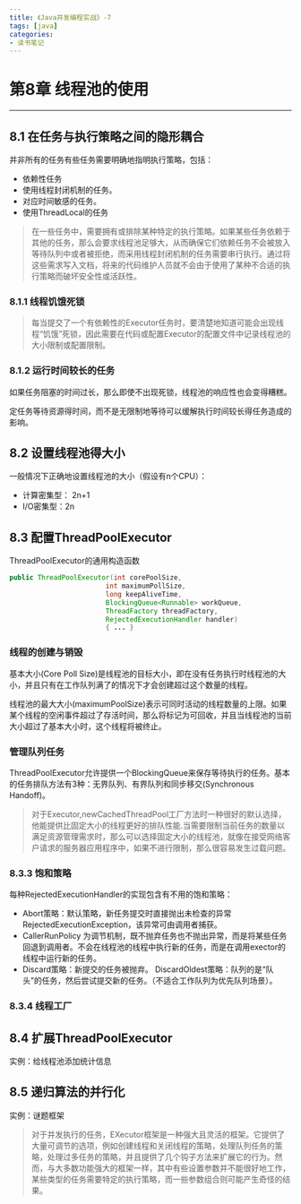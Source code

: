 ```yaml
---
title: 《Java并发编程实战》-7
tags: [java]
categories:
- 读书笔记
---
```


# 第8章 线程池的使用

---

## 8.1 在任务与执行策略之间的隐形耦合

并非所有的任务有些任务需要明确地指明执行策略，包括：

* 依赖性任务
* 使用线程封闭机制的任务。
* 对应时间敏感的任务。
* 使用ThreadLocal的任务

>在一些任务中，需要拥有或排除某种特定的执行策略。如果某些任务依赖于其他的任务，那么会要求线程池足够大，从而确保它们依赖任务不会被放入等待队列中或者被拒绝，而采用线程封闭机制的任务需要串行执行。通过将这些需求写入文档，将来的代码维护人员就不会由于使用了某种不合适的执行策略而破坏安全性或活跃性。

### 8.1.1 线程饥饿死锁

>每当提交了一个有依赖性的Executor任务时，要清楚地知道可能会出现线程“饥饿”死锁，因此需要在代码或配置Executor的配置文件中记录线程池的大小限制或配置限制。

### 8.1.2 运行时间较长的任务

如果任务阻塞的时间过长，那么即使不出现死锁，线程池的响应性也会变得糟糕。

定任务等待资源得时间，而不是无限制地等待可以缓解执行时间较长得任务造成的影响。

## 8.2 设置线程池得大小

一般情况下正确地设置线程池的大小（假设有n个CPU）：

* 计算密集型： 2n+1
* I/O密集型：2n

## 8.3 配置ThreadPoolExecutor

ThreadPoolExecutor的通用构造函数

``` java
public ThreadPoolExecutor(int corePoolSize,
                        int maximumPollSize,
                        long keepAliveTime,
                        BlockingQueue<Runnable> workQueue,
                        ThreadFactory threadFactory,
                        RejectedExecutionHandler handler)
                        { ... }
```

### 线程的创建与销毁

基本大小(Core Poll Size)是线程池的目标大小，即在没有任务执行时线程池的大小，并且只有在工作队列满了的情况下才会创建超过这个数量的线程。

线程池的最大大小(maximumPoolSize)表示可同时活动的线程数量的上限。如果某个线程的空闲事件超过了存活时间，那么将标记为可回收，并且当线程池的当前大小超过了基本大小时，这个线程将被终止。

### 管理队列任务

 ThreadPoolExecutor允许提供一个BlockingQueue来保存等待执行的任务。基本的任务排队方法有3种：无界队列、有界队列和同步移交(Synchronous Handoff)。

>对于Executor,newCachedThreadPool工厂方法时一种很好的默认选择，他能提供比固定大小的线程更好的排队性能.当需要限制当前任务的数量以满足资源管理需求时，那么可以选择固定大小的线程池，就像在接受网络客户请求的服务器应用程序中，如果不进行限制，那么很容易发生过载问题。

### 8.3.3 饱和策略

每种RejectedExecutionHandler的实现包含有不用的饱和策略：

* Abort策略：默认策略，新任务提交时直接抛出未检查的异常RejectedExecutionException，该异常可由调用者捕获。
* CallerRunPolicy 为调节机制，既不抛弃任务也不抛出异常，而是将某些任务回退到调用者。不会在线程池的线程中执行新的任务，而是在调用exector的线程中运行新的任务。
* Discard策略：新提交的任务被抛弃。
DiscardOldest策略：队列的是“队头”的任务，然后尝试提交新的任务。（不适合工作队列为优先队列场景）。

### 8.3.4 线程工厂

## 8.4 扩展ThreadPoolExecutor

实例：给线程池添加统计信息

## 8.5 递归算法的并行化

实例：谜题框架

>对于并发执行的任务，EXecutor框架是一种强大且灵活的框架。它提供了大量可调节的选项，例如创建线程和关闭线程的策略，处理队列任务的策略，处理过多任务的策略，并且提供了几个钩子方法来扩展它的行为。然而，与大多数功能强大的框架一样，其中有些设置参数并不能很好地工作，某些类型的任务需要特定的执行策略，而一些参数组合则可能产生奇怪的结果。




